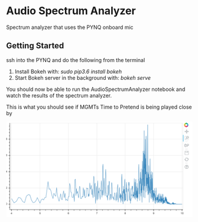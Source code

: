 
Audio Spectrum Analyzer
=======================

Spectrum analyzer that uses the PYNQ onboard mic 

Getting Started
---------------

ssh into the PYNQ and do the following from the terminal

1. Install Bokeh with: _sudo pip3.6 install bokeh_
2. Start Bokeh server in the background with: _bokeh serve_

You should now be able to run the AudioSpectrumAnalyzer notebook and watch the results of the spectrum analyzer.

This is what you should see if MGMTs Time to Pretend is being played close by

![alt text](images/speca.PNG)

